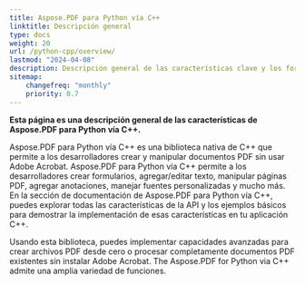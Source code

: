 ```yaml
---
title: Aspose.PDF para Python vía C++
linktitle: Descripción general
type: docs
weight: 20
url: /python-cpp/overview/
lastmod: "2024-04-08"
description: Descripción general de las características clave y los formatos compatibles de Aspose.PDF para Python vía C++, así como el manual de instalación y licencia de la biblioteca.
sitemap:
    changefreq: "monthly"
    priority: 0.7
---
```


**Esta página es una descripción general de las características de Aspose.PDF para Python vía C++.**

Aspose.PDF para Python vía C++ es una biblioteca nativa de C++ que permite a los desarrolladores crear y manipular documentos PDF sin usar Adobe Acrobat. Aspose.PDF para Python vía C++ permite a los desarrolladores crear formularios, agregar/editar texto, manipular páginas PDF, agregar anotaciones, manejar fuentes personalizadas y mucho más. En la sección de documentación de Aspose.PDF para Python vía C++, puedes explorar todas las características de la API y los ejemplos básicos para demostrar la implementación de esas características en tu aplicación C++.

Usando esta biblioteca, puedes implementar capacidades avanzadas para crear archivos PDF desde cero o procesar completamente documentos PDF existentes sin instalar Adobe Acrobat.
 The Aspose.PDF for Python via C++ admite una amplia variedad de funciones.